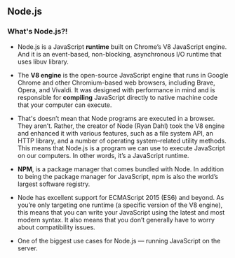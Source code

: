 ## Node.js

### What's Node.js?!

* Node.js is a JavaScript **runtime** built on Chrome’s V8 JavaScript engine. And it is an event-based, non-blocking, asynchronous I/O runtime that uses libuv library.

* The **V8 engine** is the open-source JavaScript engine that runs in Google Chrome and other Chromium-based web browsers, including Brave, Opera, and Vivaldi. It was designed with performance in mind and is responsible for **compiling** JavaScript directly to native machine code that your computer can execute.

* That's doesn’t mean that Node programs are executed in a browser. They aren’t. Rather, the creator of Node (Ryan Dahl) took the V8 engine and enhanced it with various features, such as a file system API, an HTTP library, and a number of operating system–related utility methods. This means that Node.js is a program we can use to execute JavaScript on our computers. In other words, it’s a JavaScript runtime.

* **NPM**, is a package manager that comes bundled with Node. In addition to being the package manager for JavaScript, npm is also the world’s largest software registry. 

* Node has excellent support for ECMAScript 2015 (ES6) and beyond. As you’re only targeting one runtime (a specific version of the V8 engine), this means that you can write your JavaScript using the latest and most modern syntax. It also means that you don’t generally have to worry about compatibility issues.

* One of the biggest use cases for Node.js — running JavaScript on the server.